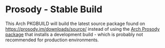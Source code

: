 # Prosody - Stable Build
This Arch PKGBUILD will build the latest source package found on https://prosody.im/downloads/source/ instead of using the [Arch Prosody package](https://www.archlinux.org/packages/community/x86_64/prosody/) that installs a development build - which is probably not recommended for production environments.
